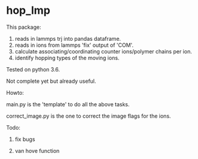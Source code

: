 # hop_lmp

This package:
1. reads in lammps trj into pandas dataframe.
2. reads in ions from lammps 'fix' output of 'COM'.
3. calculate associating/coordinating counter ions/polymer chains per ion.
4. identify hopping types of the moving ions.

Tested on python 3.6.

Not complete yet but already useful.

Howto:

main.py is the 'template' to do all the above tasks.

correct_image.py is the one to correct the image flags for the ions.

Todo:

1. fix bugs

2. van hove function
